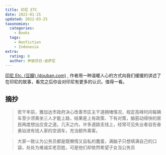 ```yaml
---
title: 印尼 ETC
date: 2022-01-25
updated: 2022-03-25
taxonomies:
  categories:
    - Books
  tags:
    - Nonfiction
    - Indonesia
extra:
  rating: 8
  author: 伊丽莎白·皮萨尼
---
```


[印尼 Etc. (豆瓣) (douban.com)](https://book.douban.com/subject/34872741/) , 作者用一种温暖人心的方式向我们缓缓的讲述了在印尼的故事，看完之后你会对印尼有更多的认识。值得一看。

<!-- more -->

## 摘抄

> 若干年前，雅加达市政府决心改善市区主干道拥堵情况，规定高峰时间每辆车至少须乘坐三人才能上路，结果是上有政策、下有对策，脑筋动得快的居民再度想出应变之道。几天之内，许多道路支线上，经常可见失业者自告奋勇钻进有钱人家的空调车，充当额外乘客。

> 大家一致认为公务员都是既懒惰又自私的蠢蛋，满脑子只想填满自己的口袋，处处为难诚实老百姓，可是他们却依然希望子女当公务员
